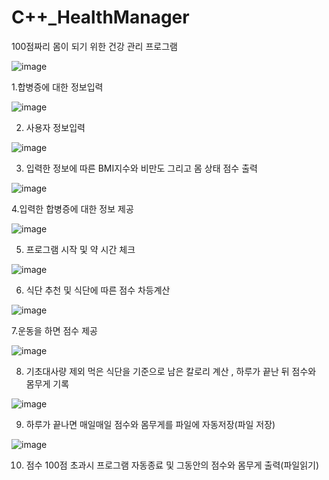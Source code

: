 # C++_HealthManager
 
100점짜리 몸이 되기 위한 건강 관리 프로그램

![image](https://user-images.githubusercontent.com/48191157/71570343-01586080-2b18-11ea-99fc-4c14d9558b41.png)

1.합병증에 대한 정보입력

![image](https://user-images.githubusercontent.com/48191157/71570351-07e6d800-2b18-11ea-9b05-e8f65b585ef5.png)

2. 사용자 정보입력

![image](https://user-images.githubusercontent.com/48191157/71570357-0d442280-2b18-11ea-8742-e35a67bcf883.png)

3. 입력한 정보에 따른 BMI지수와 비만도 그리고 몸 상태 점수 출력

![image](https://user-images.githubusercontent.com/48191157/71570362-1208d680-2b18-11ea-8c85-bf14693a5df9.png)

4.입력한 합병증에 대한 정보 제공

![image](https://user-images.githubusercontent.com/48191157/71570372-17662100-2b18-11ea-8de5-2750bafa7023.png)

5. 프로그램 시작 및 약 시간 체크

![image](https://user-images.githubusercontent.com/48191157/71570375-1c2ad500-2b18-11ea-80e1-f0100e3f531b.png)

6. 식단 추천 및 식단에 따른 점수 차등계산

![image](https://user-images.githubusercontent.com/48191157/71570378-2056f280-2b18-11ea-89ff-678011240e59.png)

7.운동을 하면 점수 제공

![image](https://user-images.githubusercontent.com/48191157/71570387-25b43d00-2b18-11ea-9460-afe4d21010a6.png)

8. 기초대사량 제외 먹은 식단을 기준으로 남은 칼로리 계산 , 하루가 끝난 뒤 점수와 몸무게 기록

![image](https://user-images.githubusercontent.com/48191157/71570390-2c42b480-2b18-11ea-9e97-6480119cde6e.png)

9. 하루가 끝나면 매일매일 점수와 몸무게를 파일에 자동저장(파일 저장)

![image](https://user-images.githubusercontent.com/48191157/71570392-306ed200-2b18-11ea-8034-6494fb343ed2.png)

10. 점수 100점 초과시 프로그램 자동종료 및 그동안의 점수와 몸무게 출력(파일읽기)

